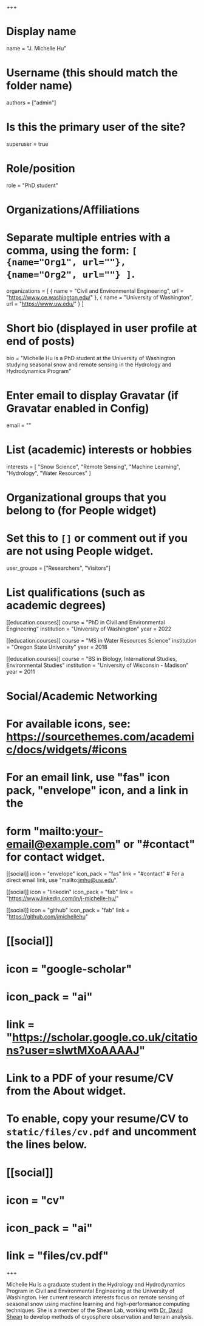 +++
# Display name
name = "J. Michelle Hu"

# Username (this should match the folder name)
authors = ["admin"]

# Is this the primary user of the site?
superuser = true

# Role/position
role = "PhD student"

# Organizations/Affiliations
#   Separate multiple entries with a comma, using the form: `[ {name="Org1", url=""}, {name="Org2", url=""} ]`.
organizations = [ { name = "Civil and Environmental Engineering", url = "https://www.ce.washington.edu/" }, { name = "University of Washington", url = "https://www.uw.edu/" } ]

# Short bio (displayed in user profile at end of posts)
bio = "Michelle Hu is a PhD student at the University of Washington studying seasonal snow and remote sensing in the Hydrology and Hydrodynamics Program"

# Enter email to display Gravatar (if Gravatar enabled in Config)
email = ""

# List (academic) interests or hobbies
interests = [
  "Snow Science",
  "Remote Sensing",
  "Machine Learning",
  "Hydrology",
  "Water Resources"
]

# Organizational groups that you belong to (for People widget)
#   Set this to `[]` or comment out if you are not using People widget.
user_groups = ["Researchers", "Visitors"]

# List qualifications (such as academic degrees)
[[education.courses]]
  course = "PhD in Civil and Environmental Engineering"
  institution = "University of Washington"
  year = 2022

[[education.courses]]
  course = "MS in Water Resources Science"
  institution = "Oregon State University"
  year = 2018

[[education.courses]]
  course = "BS in Biology, International Studies, Environmental Studies"
  institution = "University of Wisconsin - Madison"
  year = 2011

# Social/Academic Networking
# For available icons, see: https://sourcethemes.com/academic/docs/widgets/#icons
#   For an email link, use "fas" icon pack, "envelope" icon, and a link in the
#   form "mailto:your-email@example.com" or "#contact" for contact widget.


[[social]]
  icon = "envelope"
  icon_pack = "fas"
  link = "#contact"  # For a direct email link, use "mailto:jmhu@uw.edu".

[[social]]
  icon = "linkedin"
  icon_pack = "fab"
  link = "https://www.linkedin.com/in/j-michelle-hu/"


[[social]]
  icon = "github"
  icon_pack = "fab"
  link = "https://github.com/jmichellehu"

#  [[social]]
#  icon = "google-scholar"
#  icon_pack = "ai"
#  link = "https://scholar.google.co.uk/citations?user=sIwtMXoAAAAJ"

# Link to a PDF of your resume/CV from the About widget.
# To enable, copy your resume/CV to `static/files/cv.pdf` and uncomment the lines below.
# [[social]]
#   icon = "cv"
#   icon_pack = "ai"
#   link = "files/cv.pdf"

+++

Michelle Hu is a graduate student in the Hydrology and Hydrodynamics Program in Civil and Environmental Engineering at the University of Washington.  Her current research interests focus on remote sensing of seasonal snow using machine learning and high-performance computing techniques.  She is a member of the Shean Lab, working with [Dr. David Shean](https://dshean.github.io/) to develop methods of cryosphere observation and terrain analysis.
